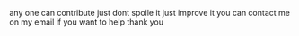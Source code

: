 any one can contribute just dont spoile it just improve it
you can contact me on my email if you want to help
thank you
